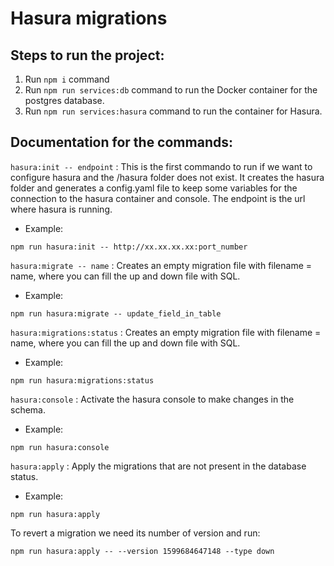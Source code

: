 # Hasura migrations

## Steps to run the project:

1. Run `npm i` command
2. Run `npm run services:db` command to run the Docker container for the postgres database.
3. Run `npm run services:hasura` command to run the container for Hasura.

## Documentation for the commands:

`hasura:init -- endpoint` : This is the first commando to run if we want to configure hasura and the /hasura folder 
does not exist. It creates the hasura folder and generates a config.yaml file to keep some variables for the connection
to the hasura container and console.
The endpoint is the url where hasura is running.
- Example:
```
npm run hasura:init -- http://xx.xx.xx.xx:port_number 
```

`hasura:migrate -- name` : Creates an empty migration file with filename = name, where you can fill the up and down file with SQL.
- Example:
```
npm run hasura:migrate -- update_field_in_table 
```

`hasura:migrations:status` : Creates an empty migration file with filename = name, where you can fill the up and down file with SQL.
- Example:
```
npm run hasura:migrations:status
```

`hasura:console` : Activate the hasura console to make changes in the schema.
- Example:
```
npm run hasura:console
```

`hasura:apply` : Apply the migrations that are not present in the database status.
- Example:
```
npm run hasura:apply
```
To revert a migration we need its number of version and run:
```
npm run hasura:apply -- --version 1599684647148 --type down
```